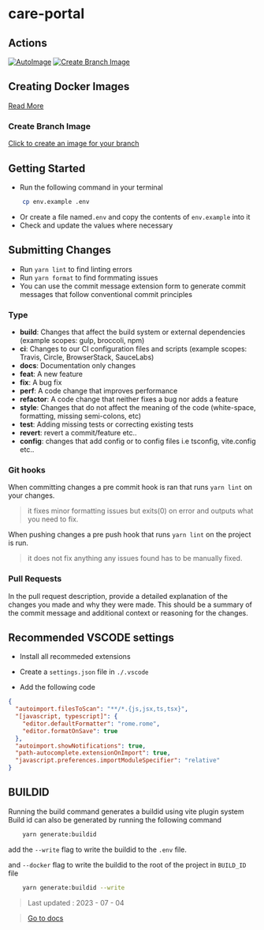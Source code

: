# care-portal

## Actions
[![AutoImage](https://github.com/Carelyo/care-portal/actions/workflows/createimage.yml/badge.svg)](https://github.com/Carelyo/care-portal/actions/workflows/createimage.yml)
[![Create Branch Image](https://github.com/Carelyo/care-portal/actions/workflows/branchimage.yml/badge.svg)](https://github.com/Carelyo/care-portal/actions/workflows/branchimage.yml)

## Creating Docker Images
[Read More](https://github.com/Carelyo/carelyo-api/tree/develop/.github/workflows)

### Create Branch Image
[Click to create an image for your branch](https://github.com/Carelyo/care-portal/blob/develop/.github/workflows/README.md)

## Getting Started

- Run the following command in your terminal

```bash
    cp env.example .env
```

- Or create a file named`.env` and copy the contents of `env.example` into it
- Check and update the values where necessary

## Submitting Changes

- Run `yarn lint` to find linting errors
- Run `yarn format` to find formmating issues
- You can use the commit message extension form to generate commit messages that follow conventional commit principles

### Type

- **build**: Changes that affect the build system or external dependencies (example scopes: gulp, broccoli, npm)
- **ci**: Changes to our CI configuration files and scripts (example scopes: Travis, Circle, BrowserStack, SauceLabs)
- **docs**: Documentation only changes
- **feat**: A new feature
- **fix**: A bug fix
- **perf**: A code change that improves performance
- **refactor**: A code change that neither fixes a bug nor adds a feature
- **style**: Changes that do not affect the meaning of the code (white-space, formatting, missing semi-colons, etc)
- **test**: Adding missing tests or correcting existing tests
- **revert**: revert a commit/feature etc..
- **config**: changes that add config or to config files i.e tsconfig, vite.config etc..

### Git hooks

When committing changes a pre commit hook is ran that runs `yarn lint` on your changes.

> it fixes minor formatting issues but exits(0) on error and outputs what you need to fix.

When pushing changes a pre push hook that runs `yarn lint` on the project is run.

> it does not fix anything any issues found has to be manually fixed.

### Pull Requests

In the pull request description, provide a detailed explanation of the changes you made and why they were made.
This should be a summary of the commit message and additional context or reasoning for the changes.

## Recommended VSCODE settings

- Install all recommeded extensions
- Create a `settings.json` file in `./.vscode`

- Add the following code

```json
{
  "autoimport.filesToScan": "**/*.{js,jsx,ts,tsx}",
  "[javascript, typescript]": {
    "editor.defaultFormatter": "rome.rome",
    "editor.formatOnSave": true
  },
  "autoimport.showNotifications": true,
  "path-autocomplete.extensionOnImport": true,
  "javascript.preferences.importModuleSpecifier": "relative"
}

```

## BUILDID

Running the build command generates a buildid using vite plugin system
Build id can also be generated by running the following command

```bash
    yarn generate:buildid
```

add the `--write` flag to write the buildid to the `.env` file.

and `--docker` flag to write the buildid to the root of the project in `BUILD_ID` file

```bash
    yarn generate:buildid --write
```

> Last updated : 2023 - 07 - 04

> [Go to docs](https://carelyo.viabay.se/doc/patient-ui-YzSlVrfsHu)
